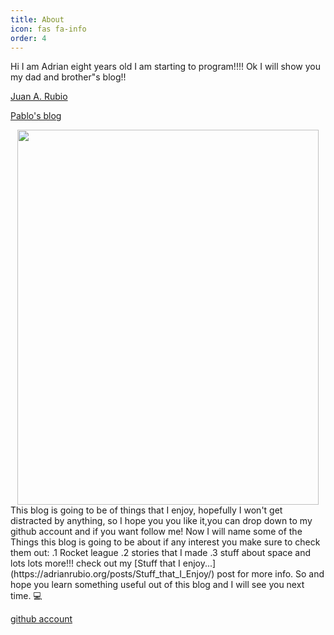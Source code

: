 ```yaml
---
title: About
icon: fas fa-info
order: 4
---
```



Hi I am Adrian eight years old I am starting to program!!!!
Ok I will show you my dad and brother"s blog!!

[Juan A. Rubio](https://juanrubio.org/)

[Pablo's blog ](https://pablorubio.com/)

<div align="center">
  <img src="/assets/img/pic.jpg" width="482" height="600" />
</div>
This blog is going to be of things that I enjoy, hopefully I won't get distracted by anything, so I hope you you like it,you can drop down to my github account and if you want follow me!
Now I will name some of the Things this blog is going to be about if any interest you make sure to check them out: .1 Rocket league .2 stories that I made .3 stuff about space and lots lots more!!!
check out my [Stuff that I enjoy...](https://adrianrubio.org/posts/Stuff_that_I_Enjoy/) post for more info.
So and hope you learn something useful out of this blog and I will see you next time. 💻 

 [github account](https://github.com/adrirubio)

